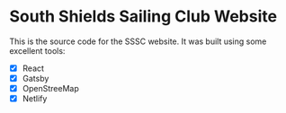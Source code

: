 # South Shields Sailing Club Website

This is the source code for the SSSC website. It was built using some excellent tools:

- [x] React
- [x] Gatsby
- [x] OpenStreeMap
- [x] Netlify
